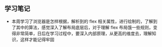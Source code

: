 ## 学习笔记

- 本周学习了浏览器是怎样根据，解析到的 flex 相关属性，进行绘制的，了解到了其中的算法，感觉深入了解布局底层后，对于理解 flex 布局饿一些规则，变得非常简单，日后在学习过程中，要深入内部原理，从更高的维度去，理解知识，这样才能记得牢固
